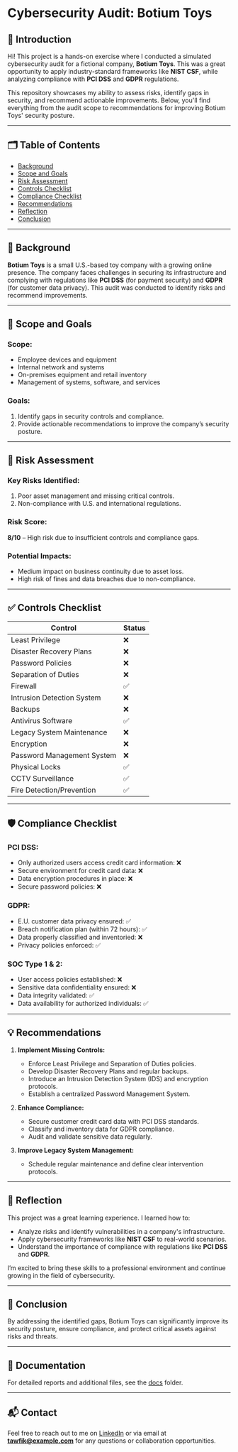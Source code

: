 # Cybersecurity Audit: Botium Toys

## 👋 Introduction
Hi! This project is a hands-on exercise where I conducted a simulated cybersecurity audit for a fictional company, **Botium Toys**. This was a great opportunity to apply industry-standard frameworks like **NIST CSF**, while analyzing compliance with **PCI DSS** and **GDPR** regulations.

This repository showcases my ability to assess risks, identify gaps in security, and recommend actionable improvements. Below, you'll find everything from the audit scope to recommendations for improving Botium Toys' security posture.

---

## 🗂 Table of Contents
- [Background](#background)
- [Scope and Goals](#scope-and-goals)
- [Risk Assessment](#risk-assessment)
- [Controls Checklist](#controls-checklist)
- [Compliance Checklist](#compliance-checklist)
- [Recommendations](#recommendations)
- [Reflection](#reflection)
- [Conclusion](#conclusion)

---

## 📖 Background
**Botium Toys** is a small U.S.-based toy company with a growing online presence. The company faces challenges in securing its infrastructure and complying with regulations like **PCI DSS** (for payment security) and **GDPR** (for customer data privacy). This audit was conducted to identify risks and recommend improvements.

---

## 🎯 Scope and Goals
### **Scope:**
- Employee devices and equipment  
- Internal network and systems  
- On-premises equipment and retail inventory  
- Management of systems, software, and services  

### **Goals:**
1. Identify gaps in security controls and compliance.  
2. Provide actionable recommendations to improve the company’s security posture.  

---

## 🚨 Risk Assessment
### **Key Risks Identified:**
1. Poor asset management and missing critical controls.  
2. Non-compliance with U.S. and international regulations.  

### **Risk Score:**  
**8/10** – High risk due to insufficient controls and compliance gaps.  

### **Potential Impacts:**
- Medium impact on business continuity due to asset loss.  
- High risk of fines and data breaches due to non-compliance.  

---

## ✅ Controls Checklist
| Control                        | Status  |
|--------------------------------|---------|
| Least Privilege                | ❌      |
| Disaster Recovery Plans        | ❌      |
| Password Policies              | ❌      |
| Separation of Duties           | ❌      |
| Firewall                       | ✅      |
| Intrusion Detection System     | ❌      |
| Backups                        | ❌      |
| Antivirus Software             | ✅      |
| Legacy System Maintenance      | ❌      |
| Encryption                     | ❌      |
| Password Management System     | ❌      |
| Physical Locks                 | ✅      |
| CCTV Surveillance              | ✅      |
| Fire Detection/Prevention      | ✅      |

---

## 🛡️ Compliance Checklist
### **PCI DSS:**
- Only authorized users access credit card information: ❌  
- Secure environment for credit card data: ❌  
- Data encryption procedures in place: ❌  
- Secure password policies: ❌  

### **GDPR:**
- E.U. customer data privacy ensured: ✅  
- Breach notification plan (within 72 hours): ✅  
- Data properly classified and inventoried: ❌  
- Privacy policies enforced: ✅  

### **SOC Type 1 & 2:**
- User access policies established: ❌  
- Sensitive data confidentiality ensured: ❌  
- Data integrity validated: ✅  
- Data availability for authorized individuals: ✅  

---

## 💡 Recommendations
1. **Implement Missing Controls:**  
   - Enforce Least Privilege and Separation of Duties policies.  
   - Develop Disaster Recovery Plans and regular backups.  
   - Introduce an Intrusion Detection System (IDS) and encryption protocols.  
   - Establish a centralized Password Management System.  

2. **Enhance Compliance:**  
   - Secure customer credit card data with PCI DSS standards.  
   - Classify and inventory data for GDPR compliance.  
   - Audit and validate sensitive data regularly.  

3. **Improve Legacy System Management:**  
   - Schedule regular maintenance and define clear intervention protocols.  

---

## 🌟 Reflection
This project was a great learning experience. I learned how to:
- Analyze risks and identify vulnerabilities in a company's infrastructure.
- Apply cybersecurity frameworks like **NIST CSF** to real-world scenarios.
- Understand the importance of compliance with regulations like **PCI DSS** and **GDPR**.

I’m excited to bring these skills to a professional environment and continue growing in the field of cybersecurity.

---

## 🏁 Conclusion
By addressing the identified gaps, Botium Toys can significantly improve its security posture, ensure compliance, and protect critical assets against risks and threats.

---

## 📂 Documentation
For detailed reports and additional files, see the [docs](./docs) folder.

---

## 📬 Contact
Feel free to reach out to me on [LinkedIn](https://www.linkedin.com/in/tawfikzoubayr/) or via email at **tawfik@example.com** for any questions or collaboration opportunities.

